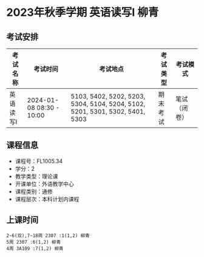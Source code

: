 # 2023年秋季学期 英语读写I 柳青




## 考试安排

| 考试名称 | 考试时间 | 考试地点 | 考试类型 | 考试模式 |
| -------- | -------- | -------- | -------- | -------- |
| 英语读写I | 2024-01-08 08:30 - 10:00 | 5103, 5402, 5202, 5203, 5304, 5104, 5204, 5102, 5201, 5301, 5302, 5401, 5303 | 期末考试 | 笔试（闭卷） |





## 课程信息

- 课程号：FL1005.34
- 学分：2
- 教学类型：理论课
- 开课单位：外语教学中心
- 课程类别：通修
- 课程层次：本科计划内课程

## 上课时间

```
2~6(双),7~18周 2307 :1(1,2) 柳青
5周 2307 :6(1,2) 柳青
4周 3A109 :7(1,2) 柳青
```

